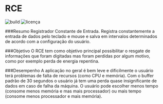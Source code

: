 # RCE
![build](https://travis-ci.org/tkpb/RCE.svg) ![licença](https://img.shields.io/badge/license-GPL-blue.svg)

###Resumo
Registrador Constante de Entrada. Registra constantemente a entrada de dados pelo teclado e mouse e salva em intervalos determinados de acordo com a configuração do usuário.

###Objetivo
O RCE tem como objetivo principal possibilitar o resgate de informações que foram digitadas mas foram perdidas por algum motivo, como por exemplo perda de energia repentina.

###Desempenho
A aplicação no geral é bem leve e dificilmente o usuário terá problemas de falta de recursos (como CPU e memória). Com o buffer padrão de 30 segundos o usuário já tem uma perda quase insignificante de dados em caso de falha da máquina. O usuário pode escolher menos tempo (consome menos memória e mas mais processador) ou mais tempo (consome menos processador e mais memória).
